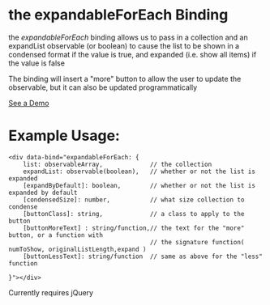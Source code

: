 the expandableForEach Binding
=============================

the _expandableForEach_ binding allows us to pass in a collection
and an expandList observable (or boolean) to cause the list
to be shown in a condensed format if the value is true, and 
expanded (i.e. show all items) if the value is false

The binding will insert a "more" button to allow the user
to update the observable, but it can also be updated
programmatically

[See a Demo](http://jsfiddle.net/nicmendoza/kFX4c/1/)

Example Usage:
=============

    <div data-bind="expandableForEach: {
    	list: observableArray,             // the collection
    	expandList: observable(boolean),   // whether or not the list is expanded
    	[expandByDefault]: boolean,        // whether or not the list is expanded by default
    	[condensedSize]: number,           // what size collection to condense
    	[buttonClass]: string,             // a class to apply to the button
    	[buttonMoreText] : string/function,// the text for the "more" button, or a function with
    									   // the signature function( numToShow, originalListLength,expand )
    	[buttonLessText]: string/function  // same as above for the "less" function
    
    }"></div>

Currently requires jQuery
